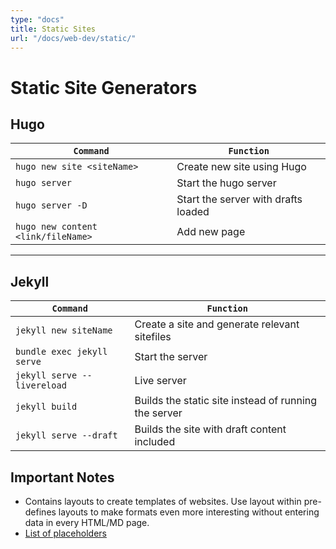 ```yaml
---
type: "docs"
title: Static Sites
url: "/docs/web-dev/static/"
---
```


# Static Site Generators

## Hugo

| **`Command`**                      | **`Function`**                      |
| ---------------------------------- | ----------------------------------- |
| `hugo new site <siteName>`         | Create new site using Hugo          |
| `hugo server`                      | Start the hugo server               |
| `hugo server -D`                   | Start the server with drafts loaded |
| `hugo new content <link/fileName>` | Add new page                        |

---

## Jekyll

| **`Command`**               | **`Function`**                                       |
| --------------------------- | ---------------------------------------------------- |
| `jekyll new siteName`       | Create a site and generate relevant sitefiles        |
| `bundle exec jekyll serve`  | Start the server                                     |
| `jekyll serve --livereload` | Live server                                          |
| `jekyll build`              | Builds the static site instead of running the server |
| `jekyll serve --draft`      | Builds the site with draft content included          |

## Important Notes

- Contains layouts to create templates of websites. Use layout within pre-defines layouts to make formats even more interesting without entering data in every HTML/MD page.
- [List of placeholders](https://jekyllrb.com/docs/permalinks/#placeholders)
